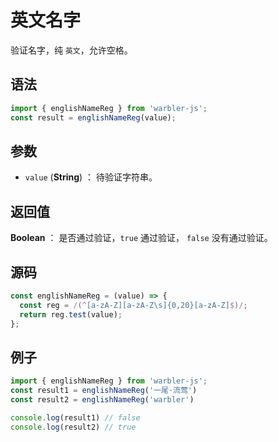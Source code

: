 

# 英文名字

验证名字，纯 `英文`，允许空格。

## 语法

```js
import { englishNameReg } from 'warbler-js';
const result = englishNameReg(value);
```

## 参数

- `value` (**String**) ： 待验证字符串。

## 返回值

**Boolean** ： 是否通过验证，`true` 通过验证， `false` 没有通过验证。

## 源码

```js
const englishNameReg = (value) => {
  const reg = /(^[a-zA-Z][a-zA-Z\s]{0,20}[a-zA-Z]$)/;
  return reg.test(value);
};
```

## 例子

```js
import { englishNameReg } from 'warbler-js';
const result1 = englishNameReg('一尾·流莺')
const result2 = englishNameReg('warbler')

console.log(result1) // false
console.log(result2) // true
```
